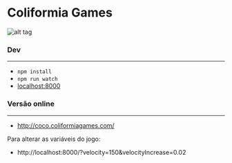 # Coliformia Games
![alt tag](https://raw.githubusercontent.com/euharrison/coliformia-games/master/assets/sprites/enemies/cocolito.png)

### Dev
----------
* `npm install`
* `npm run watch`
* [localhost:8000](http://localhost:8000)

### Versão online
----------
* http://coco.coliformiagames.com/

Para alterar as variáveis do jogo:
* http://localhost:8000/?velocity=150&velocityIncrease=0.02
